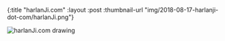 {:title "harlanJi.com"
 :layout :post
 :thumbnail-url "img/2018-08-17-harlanji-dot-com/harlanJi.png"}
 
 ![harlanJi.com drawing](img/2018-08-17-harlanji-dot-com/harlanJi.png)